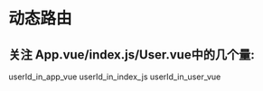 # 动态路由

## 关注 App.vue/index.js/User.vue中的几个量:

userId_in_app_vue
userId_in_index_js
userId_in_user_vue